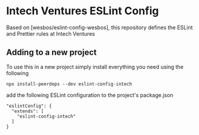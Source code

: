 # Intech Ventures ESLint Config

Based on [wesbos/eslint-config-wesbos], this repository defines the ESLint and Prettier rules at Intech Ventures

## Adding to a new project

To use this in a new project simply install everything you need using the following

```
npx install-peerdeps --dev eslint-config-intech
```

add the following ESLint configuration to the project's package.json

```
"eslintConfig": {
  "extends": [
    "eslint-config-intech"
  ]
}
```
